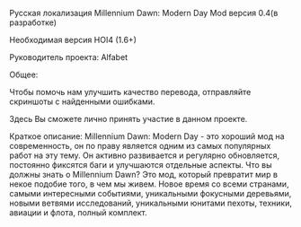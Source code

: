 Русская локализация Millennium Dawn: Modern Day Mod версия 0.4(в разработке)

Необходимая версия HOI4 (1.6+)

Руководитель проекта: Alfabet

Общее:

Чтобы помочь нам улучшить качество перевода, отправляйте скриншоты с найденными ошибками. 

Здесь Вы сможете лично принять участие в данном проекте.

Краткое описание:
Millennium Dawn: Modern Day - это хороший мод на современность, он по праву является одним из самых популярных работ на эту тему. Он активно развивается и регулярно обновляется, постоянно фиксятся баги и улучшаются отдельные аспекты. 
Что вы должны знать о Millennium Dawn? Это мод, который превратит мир в некое подобие того, в чем мы живем. Новое время со всеми странами, самыми интересными событиями, уникальными фокусными деревьями, новыми ветвями исследований, уникальными юнитами пехоты, техники, авиации и флота, полный комплект. 
